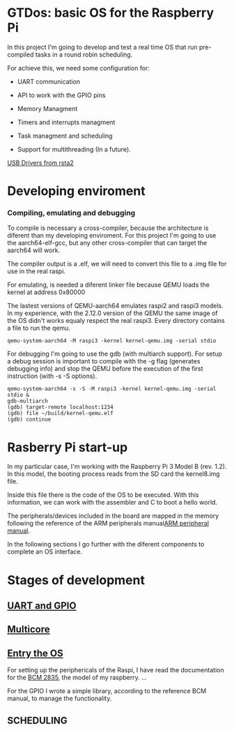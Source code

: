 # GTDos: basic OS for the Raspberry Pi 

In this project I'm going to develop and test a real time OS that run pre-compiled tasks in a round robin scheduling. 

For achieve this, we need some configuration for:

* UART communication 

* API to work with the GPIO pins
* Memory Managment

* Timers and interrupts managment

* Task managment and scheduling

* Support for multithreading (In a future).

[USB Drivers from rsta2](https://github.com/rsta2/uspi)

# Developing enviroment

### Compiling, emulating and debugging
To compile is necessary a cross-compiler, because the architecture is diferent than my developing enviroment. For this project I'm going to use the aarch64-elf-gcc, but any other cross-compiler that can target the aarch64 will work.

The compiler output is a .elf, we will need to convert this file to a .img file for use in the real raspi.

For emulating, is needed a diferent linker file because QEMU loads the kernel at address 0x80000

The lastest versions of QEMU-aarch64 emulates raspi2 and raspi3 models. In my experience, with the 2.12.0 version of the QEMU the same image of the OS didn't works equaly respect the real raspi3.
Every directory contains a file to run the qemu.
````
qemu-system-aarch64 -M raspi3 -kernel kernel-qemu.img -serial stdio
````
For debugging I'm going to use the gdb (with multiarch support). For setup a debug session is important to compile with the -g flag (generates debugging info) and stop the QEMU before the execution of the first instruction (with -s -S options).
````
qemu-system-aarch64 -s -S -M raspi3 -kernel kernel-qemu.img -serial stdio &
gdb-multiarch
(gdb) target-remote localhost:1234
(gdb) file ~/build/kernel-qemu.elf
(gdb) continue
````

# Rasberry Pi start-up
In my particular case, I'm working with the Raspberry Pi 3 Model B (rev. 1.2). In this model, the booting process reads from the SD card the kernel8.img file. 

Inside this file there is the code of the OS to be executed. With this information, we can work with the assembler and C to boot a hello world. 

The peripherals/devices included in the board are mapped in the memory following the reference of the ARM peripherals manual[ARM peripheral manual](documentation/BCM2835-ARM-Peripherals.pdf).

In the following sections I go further with the diferent components to complete an OS interface.

# Stages of development

## [UART and GPIO](/01_UART/uart.md)

## [Multicore](/02_MULTICORE/multicore.md)

## [Entry the OS](/03_ENTRY/entry.md)

For setting up the periphericals of the Raspi, I have read the documentation for the [BCM 2835](/documentation/BCM2835-ARM-Peripherals.pdf), the model of my raspberry.
...

For the GPIO I wrote a simple library, according to the reference BCM manual, to manage the functionality.
## SCHEDULING

